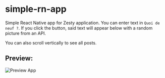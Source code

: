 # simple-rn-app

Simple React Native app for Zesty application.
You can enter text in `Quoi de neuf ?`. If you click the button, said text will appear below with a random picture from an API.

You can also scroll vertically to see all posts.

## Preview:

![Preview App](https://i.imgur.com/FkjFC86.png)

